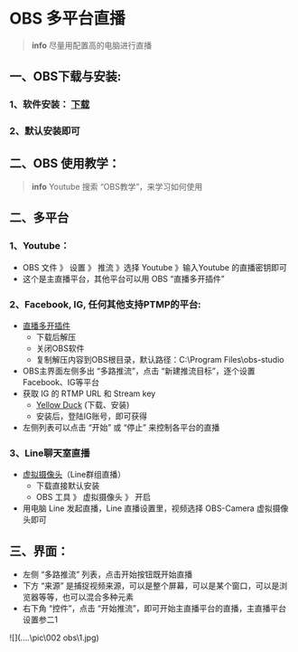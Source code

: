 # OBS 多平台直播

> **info** 尽量用配置高的电脑进行直播



## 一、OBS下载与安装: 

### 1、软件安装： [下载](https://obsproject.com/)

### 2、默认安装即可



## 二、OBS 使用教学：

> **info** 	Youtube 搜索 “OBS教学”，来学习如何使用



## 二、多平台

### 1、Youtube：

* OBS 文件 》 设置 》 推流 》选择 Youtube 》输入Youtube 的直播密钥即可
* 这个是主直播平台，其他平台可以用 OBS “直播多开插件”

### 2、Facebook, IG, 任何其他支持PTMP的平台:

* [直播多开插件](https://github.com/sorayuki/obs-multi-rtmp/releases/)
  * 下载后解压
  * 关闭OBS软件
  * 复制解压内容到OBS根目录，默认路径：C:\Program Files\obs-studio
* OBS主界面左侧多出 “多路推流”，点击 “新建推流目标”，逐个设置 Facebook、IG等平台
* 获取 IG 的 RTMP URL 和 Stream key
  * [Yellow Duck](https://yellowduck.tv/) (下载、安装)
  * 安装后，登陆IG账号，即可获得
* 左侧列表可以点击 “开始” 或 “停止” 来控制各平台的直播

### 3、Line聊天室直播

* [虚拟摄像头](https://obsproject.com/forum/resources/obs-virtualcam.539/)（Line群组直播）
  * 下载直接默认安装
  * OBS 工具 》 虚拟摄像头 》 开启
* 用电脑 Line 发起直播，Line 直播设置里，视频选择 OBS-Camera 虚拟摄像头即可

## 三、界面：

- 左侧 “多路推流” 列表，点击开始按钮既开始直播
- 下方 “来源” 是捕捉视频来源，可以是整个屏幕，可以是某个窗口，可以是浏览器等等，也可以混合多种元素
- 右下角 “控件”，点击 “开始推流”，即可开始主直播平台的直播，主直播平台设置参二1

![](..\..\pic\002 obs\1.jpg)

